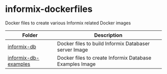 # informix-dockerfiles
Docker files to create various Informix related Docker images

Folder | Description
-------|---------------
[informix-db](https://github.com/informix/informix-dockerfiles/informix-db) | Docker files to build Informix Databaser server Image
[informix-db-examples](https://github.com/informix/informix-dockerfiles/informix-db-examples) | Docker files to create Informix Database Examples Image
